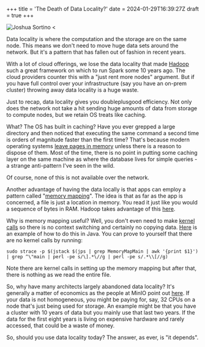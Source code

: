 +++
title = 'The Death of Data Locality?'
date = 2024-01-29T16:39:27Z
draft = true
+++

![Joshua Sortino <](../data_locality.jpg)


Data locality is where the computation and the storage are on the same node. This means we don't need to move huge data sets around the network. But it's a pattern that has fallen out of fashion in recent years.

With a lot of cloud offerings, we lose the data locality that made [Hadoop](https://github.com/apache/hadoop/blob/b2fac14828b69c761858dd7cb9ab17313c28b161/hadoop-hdfs-project/hadoop-hdfs-client/src/main/java/org/apache/hadoop/hdfs/shortcircuit/ShortCircuitReplica.java#L277) such a great framework on which to run Spark some 10 years ago. The cloud providers counter this with a "just rent more nodes" argument. But if you have full control over your infrastructure (say you have an on-prem cluster) throwing away data locality is a huge waste.

Just to recap, data locality gives you doubleplusgood efficiency. Not only does the network not take a hit sending huge amounts of data from storage to compute nodes, but we retain OS treats like caching. 

What? The OS has built in caching? Have you ever grepped a large directory and then noticed that executing the same command a second time is orders of magnitude faster than the first time? That's because modern operating systems [leave pages in memory](https://www.linuxatemyram.com/) unless there is a reason to dispose of them. Most of the time, there is no point in putting some caching layer on the same machine as where the database lives for simple queries - a strange anti-pattern I've seen in the wild.

Of course, none of this is not available over the network.

Another advantage of having the data locally is that apps can employ a pattern called "[memory mapping](https://javaagile.blogspot.com/2023/11/memories-are-made-of-these.html)". The idea is that as far as the app is concerned, a file is just a location in memory. You read it just like you would a sequence of bytes in RAM. Hadoop takes advantage of this [here](https://github.com/apache/hadoop/blob/40467519399c0e51beb25d6e557c55859382e8cf/hadoop-hdfs-project/hadoop-hdfs/src/main/java/org/apache/hadoop/hdfs/server/datanode/fsdataset/impl/MemoryMappableBlockLoader.java#L79).

Why is memory mapping useful? Well, you don't even need to make [kernel calls](https://javaagile.blogspot.com/2012/07/why-system-calls-are-slow.html) so there is no context switching and certainly no copying data. [Here](https://github.com/PhillHenry/JavaPlayground/blob/bed20b52d89930e83a279480ef8eb4e5b9171441/src/main/java/uk/co/odinconsultants/memory/MemoryMapMain.java) is an example of how to do this in Java. You can prove to yourself that there are no kernel calls by running:

`sudo strace -p $(jstack $(jps | grep MemoryMapMain | awk '{print $1}')  | grep ^\"main | perl -pe s/\].*\//g | perl -pe s/.*\\[//g)`

Note there are kernel calls in setting up the memory mapping but after that, there is nothing as we read the entire file.

So, why have many architects largely abandoned data locality? It's generally a matter of economics as the people at MinIO point out [here](https://min.io/solutions/hdfs-migration). If your data is not homogeneous, you might be paying for, say, 32 CPUs on a node that's just being used for storage. An example might be that you have a cluster with 10 years of data but you mainly use that last two years. If the data for the first eight years is living on expensive hardware and rarely accessed, that could be a waste of money.

So, should you use data locality today? The answer, as ever, is "it depends".
